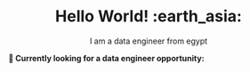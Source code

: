 <h1 align= "center"><b>Hello World! :earth_asia:</b></h1>


<p align="center">
I am a data engineer from egypt
</p>

**🌱 Currently looking for a data engineer opportunity:**
